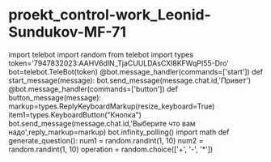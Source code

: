 # proekt_control-work_Leonid-Sundukov-MF-71
import telebot
import random
from telebot import types
token='7947832023:AAHV6dlN_TjaCUULDAsCXl8KFWqPI55-Dro'
bot=telebot.TeleBot(token)
@bot.message_handler(commands=['start'])
def start_message(message):
	bot.send_message(message.chat.id,'Привет')
@bot.message_handler(commands=['button'])
def button_message(message):
	markup=types.ReplyKeyboardMarkup(resize_keyboard=True)
	item1=types.KeyboardButton("Кнопка") 																																		
	bot.send_message(message.chat.id,'Выберите что вам надо',reply_markup=markup)
bot.infinity_polling()
import math
def generate_question():
    num1 = random.randint(1, 10)
    num2 = random.randint(1, 10)
    operation = random.choice(['+', '-', '*'])
